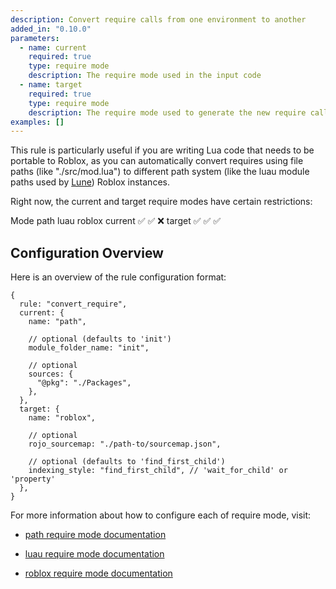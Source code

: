 ```yaml
---
description: Convert require calls from one environment to another
added_in: "0.10.0"
parameters:
  - name: current
    required: true
    type: require mode
    description: The require mode used in the input code
  - name: target
    required: true
    type: require mode
    description: The require mode used to generate the new require calls
examples: []
---
```


This rule is particularly useful if you are writing Lua code that needs to be portable to Roblox, as you can automatically convert requires using file paths (like "./src/mod.lua") to different path system (like the luau module paths used by [Lune](https://lune-org.github.io/docs/)) Roblox instances.

Right now, the current and target require modes have certain restrictions:

<table-container aria-label="require mode support matrix">
  <table-head>
    <table-row>
      <table-cell>Mode</table-cell>
      <table-cell align="center">path</table-cell>
      <table-cell align="center">luau</table-cell>
      <table-cell align="center">roblox</table-cell>
    </table-row>
  </table-head>
  <table-body>
    <table-row>
      <table-cell>current</table-cell>
      <table-cell align="center">✅</table-cell>
      <table-cell align="center">✅</table-cell>
      <table-cell align="center">❌</table-cell>
    </table-row>
    <table-row>
      <table-cell>target</table-cell>
      <table-cell align="center">✅</table-cell>
      <table-cell align="center">✅</table-cell>
      <table-cell align="center">✅</table-cell>
    </table-row>
  </table-body>
</table-container>

## Configuration Overview

Here is an overview of the rule configuration format:

```json5
{
  rule: "convert_require",
  current: {
    name: "path",

    // optional (defaults to 'init')
    module_folder_name: "init",

    // optional
    sources: {
      "@pkg": "./Packages",
    },
  },
  target: {
    name: "roblox",

    // optional
    rojo_sourcemap: "./path-to/sourcemap.json",

    // optional (defaults to 'find_first_child')
    indexing_style: "find_first_child", // 'wait_for_child' or 'property'
  },
}
```

For more information about how to configure each of require mode, visit:

- [path require mode documentation](/docs/path-require-mode/)

- [luau require mode documentation](/docs/path-require-mode/)

- [roblox require mode documentation](/docs/roblox-require-mode/)
